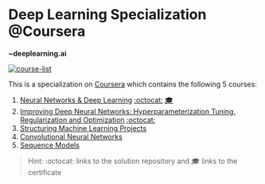 # Deep Learning Specialization @Coursera
__~deeplearning.ai__

[![course-list](https://img.shields.io/badge/also%20see-Other%20Coursera%20Courses-1f72ff.svg)](https://github.com/anishLearnsToCode/course-list#coursera)

This is a specialization on 
[Coursera](https://www.coursera.org/specializations/deep-learning) 
which contains the following 5 courses:

1. [Neural Networks & Deep Learning](https://www.coursera.org/learn/neural-networks-deep-learning?specialization=deep-learning) 
   [:octocat:](https://github.com/anishLearnsToCode/neural-networks-deep-learning)
   [🎓](http://coursera.org/verify/2QP8D8FZ28B7)
1. [Improving Deep Neural Networks: Hyperparameterization Tuning, Regularization and Optimization](https://www.coursera.org/learn/deep-neural-network?specialization=deep-learning)
   [:octocat:](https://github.com/anishLearnsToCode/improving-deep-neural-networks)
1. [Structuring Machine Learning Projects](https://www.coursera.org/learn/machine-learning-projects?specialization=deep-learning) 
1. [Convolutional Neural Networks](https://www.coursera.org/learn/convolutional-neural-networks?specialization=deep-learning) 
1. [Sequence Models](https://www.coursera.org/learn/nlp-sequence-models) 

> Hint: :octocat: links to the solution repository and 🎓 links to the certificate
